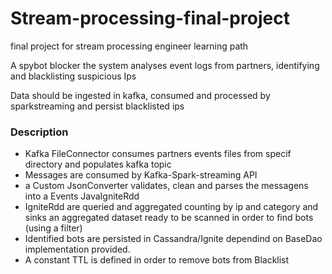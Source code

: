 # Stream-processing-final-project
final project for stream processing engineer learning path

A spybot blocker
the system analyses event logs from partners, identifying and blacklisting suspicious Ips

Data should be ingested in kafka, consumed and processed by sparkstreaming and persist blacklisted ips

<h3>Description</h3>

- Kafka FileConnector consumes partners events files from specif directory and populates kafka topic 
- Messages are consumed by Kafka-Spark-streaming API
- a Custom JsonConverter validates, clean and parses the messagens into a Events JavaIgniteRdd
- IgniteRdd are queried and aggregated counting by ip and category and sinks an aggregated dataset ready to be scanned in order to find bots (using a filter)
- Identified bots are persisted in Cassandra/Ignite dependind on BaseDao implementation provided.
- A constant TTL is defined in order to remove bots from Blacklist 
